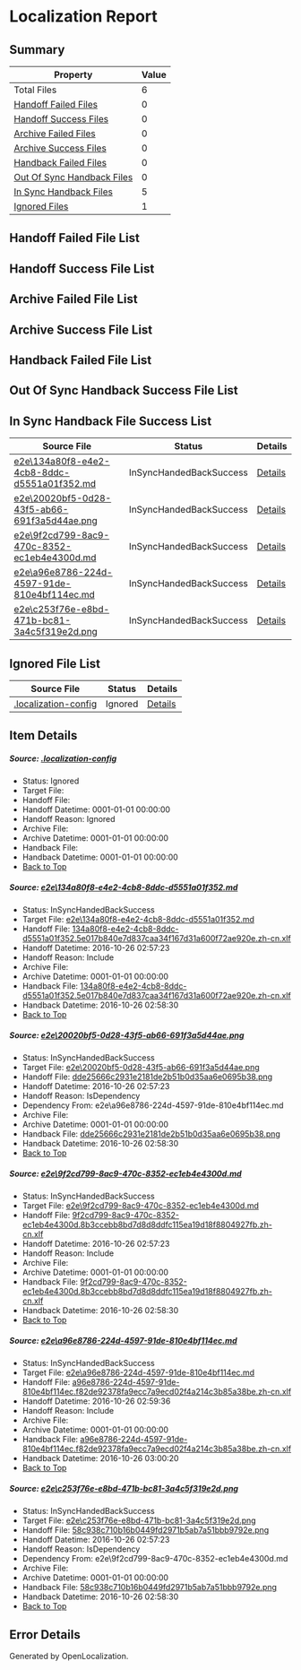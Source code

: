 # <a name='report-top'></a> Localization Report

## Summary
 Property | Value 
 -------- | ----- 
 Total Files | 6
[ Handoff Failed Files ](#handoff-failed-list)| 0
[ Handoff Success Files ](#handoff-success-list)| 0
[ Archive Failed Files ](#archive-failed-list)| 0
[ Archive Success Files ](#archive-success-list)| 0
[ Handback Failed Files ](#handback-failed-list)| 0
[ Out Of Sync Handback Files ](#outofsync-handback-success-list)| 0
[ In Sync Handback Files ](#insync-handback-success-list)| 5
[ Ignored Files ](#ignored-list)| 1

## <a name='handoff-failed-list'></a> Handoff Failed File List

## <a name='handoff-success-list'></a> Handoff Success File List

## <a name='archive-failed-list'></a> Archive Failed File List

## <a name='archive-success-list'></a> Archive Success File List

## <a name='handback-failed-list'></a> Handback Failed File List

## <a name='outofsync-handback-success-list'></a> Out Of Sync Handback Success File List

## <a name='insync-handback-success-list'></a> In Sync Handback File Success List
 Source File | Status | Details 
 ----------- | ------ | ------- 
 [e2e\134a80f8-e4e2-4cb8-8ddc-d5551a01f352.md](https://github.com/OpenLocalizationTestOrg/ol-test0/blob/7f10f9678cbc4b21a3c1dfeb0bffeff95e322e0b/e2e/134a80f8-e4e2-4cb8-8ddc-d5551a01f352.md) | InSyncHandedBackSuccess | [Details](#85ee56c00d014ad88e9d9fb094f38c26a483ceb41)
 [e2e\20020bf5-0d28-43f5-ab66-691f3a5d44ae.png](https://github.com/OpenLocalizationTestOrg/ol-test0/blob/7f10f9678cbc4b21a3c1dfeb0bffeff95e322e0b/e2e/20020bf5-0d28-43f5-ab66-691f3a5d44ae.png) | InSyncHandedBackSuccess | [Details](#dde25666c2931e2181de2b51b0d35aa6e0695b382)
 [e2e\9f2cd799-8ac9-470c-8352-ec1eb4e4300d.md](https://github.com/OpenLocalizationTestOrg/ol-test0/blob/7f10f9678cbc4b21a3c1dfeb0bffeff95e322e0b/e2e/9f2cd799-8ac9-470c-8352-ec1eb4e4300d.md) | InSyncHandedBackSuccess | [Details](#7cd8d919c7cd664d05b5fda1dc8d335ebf4d9bcc3)
 [e2e\a96e8786-224d-4597-91de-810e4bf114ec.md](https://github.com/OpenLocalizationTestOrg/ol-test0/blob/72e8bdd24dd8884eddb5324bd0990c4cb1a3393b/e2e/a96e8786-224d-4597-91de-810e4bf114ec.md) | InSyncHandedBackSuccess | [Details](#7e90ca5638d612e702b07f765541eeb5bc2fcd6a4)
 [e2e\c253f76e-e8bd-471b-bc81-3a4c5f319e2d.png](https://github.com/OpenLocalizationTestOrg/ol-test0/blob/7f10f9678cbc4b21a3c1dfeb0bffeff95e322e0b/e2e/c253f76e-e8bd-471b-bc81-3a4c5f319e2d.png) | InSyncHandedBackSuccess | [Details](#58c938c710b16b0449fd2971b5ab7a51bbb9792e5)

## <a name='ignored-list'></a> Ignored File List
 Source File | Status | Details 
 ----------- | ------ | ------- 
 [.localization-config](https://github.com/OpenLocalizationTestOrg/ol-test0/blob/72e8bdd24dd8884eddb5324bd0990c4cb1a3393b/.localization-config) | Ignored | [Details](#c268a05ecaa7ec85942ed632c29928ee5bd6da8d0)

## Item Details
##### <a name='c268a05ecaa7ec85942ed632c29928ee5bd6da8d0'></a> Source: [.localization-config](https://github.com/OpenLocalizationTestOrg/ol-test0/blob/72e8bdd24dd8884eddb5324bd0990c4cb1a3393b/.localization-config)
* Status: Ignored
* Target File: 
* Handoff File: 
* Handoff Datetime: 0001-01-01 00:00:00
* Handoff Reason: Ignored
* Archive File: 
* Archive Datetime: 0001-01-01 00:00:00
* Handback File: 
* Handback Datetime: 0001-01-01 00:00:00
* [Back to Top](#report-top)

##### <a name='85ee56c00d014ad88e9d9fb094f38c26a483ceb41'></a> Source: [e2e\134a80f8-e4e2-4cb8-8ddc-d5551a01f352.md](https://github.com/OpenLocalizationTestOrg/ol-test0/blob/7f10f9678cbc4b21a3c1dfeb0bffeff95e322e0b/e2e/134a80f8-e4e2-4cb8-8ddc-d5551a01f352.md)
* Status: InSyncHandedBackSuccess
* Target File: [e2e\134a80f8-e4e2-4cb8-8ddc-d5551a01f352.md](https://github.com/OpenLocalizationTestOrg/ol-test0-zhcn/blob/e16d22b666b0ee985831ca93fd6a66f5cb81efce/e2e/134a80f8-e4e2-4cb8-8ddc-d5551a01f352.md)
* Handoff File: [134a80f8-e4e2-4cb8-8ddc-d5551a01f352.5e017b840e7d837caa34f167d31a600f72ae920e.zh-cn.xlf](https://github.com/OpenLocalizationTestOrg/ol-test0-handoff/blob/81bcc8c32e86850d56787ff4cf5c6bdb72a64bad/ol-handoff/OpenLocalizationTestOrg/ol-test0-zhcn/shujia/ht/134a80f8-e4e2-4cb8-8ddc-d5551a01f352.5e017b840e7d837caa34f167d31a600f72ae920e.zh-cn.xlf)
* Handoff Datetime: 2016-10-26 02:57:23
* Handoff Reason: Include
* Archive File: 
* Archive Datetime: 0001-01-01 00:00:00
* Handback File: [134a80f8-e4e2-4cb8-8ddc-d5551a01f352.5e017b840e7d837caa34f167d31a600f72ae920e.zh-cn.xlf](https://github.com/OpenLocalizationTestOrg/ol-test0-handback/blob/749bf30fb2e691c5f5fcf1702d6e903e248d6108/ol-handback/OpenLocalizationTestOrg/ol-test0-zhcn/shujia/ht/134a80f8-e4e2-4cb8-8ddc-d5551a01f352.5e017b840e7d837caa34f167d31a600f72ae920e.zh-cn.xlf)
* Handback Datetime: 2016-10-26 02:58:30
* [Back to Top](#report-top)

##### <a name='dde25666c2931e2181de2b51b0d35aa6e0695b382'></a> Source: [e2e\20020bf5-0d28-43f5-ab66-691f3a5d44ae.png](https://github.com/OpenLocalizationTestOrg/ol-test0/blob/7f10f9678cbc4b21a3c1dfeb0bffeff95e322e0b/e2e/20020bf5-0d28-43f5-ab66-691f3a5d44ae.png)
* Status: InSyncHandedBackSuccess
* Target File: [e2e\20020bf5-0d28-43f5-ab66-691f3a5d44ae.png](https://github.com/OpenLocalizationTestOrg/ol-test0-zhcn/blob/e16d22b666b0ee985831ca93fd6a66f5cb81efce/e2e/20020bf5-0d28-43f5-ab66-691f3a5d44ae.png)
* Handoff File: [dde25666c2931e2181de2b51b0d35aa6e0695b38.png](https://github.com/OpenLocalizationTestOrg/ol-test0-handoff/blob/81bcc8c32e86850d56787ff4cf5c6bdb72a64bad/ol-handoff/OpenLocalizationTestOrg/ol-test0-zhcn/shujia/ht/dde25666c2931e2181de2b51b0d35aa6e0695b38.png)
* Handoff Datetime: 2016-10-26 02:57:23
* Handoff Reason: IsDependency
* Dependency From: e2e\a96e8786-224d-4597-91de-810e4bf114ec.md
* Archive File: 
* Archive Datetime: 0001-01-01 00:00:00
* Handback File: [dde25666c2931e2181de2b51b0d35aa6e0695b38.png](https://github.com/OpenLocalizationTestOrg/ol-test0-handback/blob/749bf30fb2e691c5f5fcf1702d6e903e248d6108/ol-handback/OpenLocalizationTestOrg/ol-test0-zhcn/shujia/ht/dde25666c2931e2181de2b51b0d35aa6e0695b38.png)
* Handback Datetime: 2016-10-26 02:58:30
* [Back to Top](#report-top)

##### <a name='7cd8d919c7cd664d05b5fda1dc8d335ebf4d9bcc3'></a> Source: [e2e\9f2cd799-8ac9-470c-8352-ec1eb4e4300d.md](https://github.com/OpenLocalizationTestOrg/ol-test0/blob/7f10f9678cbc4b21a3c1dfeb0bffeff95e322e0b/e2e/9f2cd799-8ac9-470c-8352-ec1eb4e4300d.md)
* Status: InSyncHandedBackSuccess
* Target File: [e2e\9f2cd799-8ac9-470c-8352-ec1eb4e4300d.md](https://github.com/OpenLocalizationTestOrg/ol-test0-zhcn/blob/e16d22b666b0ee985831ca93fd6a66f5cb81efce/e2e/9f2cd799-8ac9-470c-8352-ec1eb4e4300d.md)
* Handoff File: [9f2cd799-8ac9-470c-8352-ec1eb4e4300d.8b3ccebb8bd7d8d8ddfc115ea19d18f8804927fb.zh-cn.xlf](https://github.com/OpenLocalizationTestOrg/ol-test0-handoff/blob/81bcc8c32e86850d56787ff4cf5c6bdb72a64bad/ol-handoff/OpenLocalizationTestOrg/ol-test0-zhcn/shujia/ht/9f2cd799-8ac9-470c-8352-ec1eb4e4300d.8b3ccebb8bd7d8d8ddfc115ea19d18f8804927fb.zh-cn.xlf)
* Handoff Datetime: 2016-10-26 02:57:23
* Handoff Reason: Include
* Archive File: 
* Archive Datetime: 0001-01-01 00:00:00
* Handback File: [9f2cd799-8ac9-470c-8352-ec1eb4e4300d.8b3ccebb8bd7d8d8ddfc115ea19d18f8804927fb.zh-cn.xlf](https://github.com/OpenLocalizationTestOrg/ol-test0-handback/blob/749bf30fb2e691c5f5fcf1702d6e903e248d6108/ol-handback/OpenLocalizationTestOrg/ol-test0-zhcn/shujia/ht/9f2cd799-8ac9-470c-8352-ec1eb4e4300d.8b3ccebb8bd7d8d8ddfc115ea19d18f8804927fb.zh-cn.xlf)
* Handback Datetime: 2016-10-26 02:58:30
* [Back to Top](#report-top)

##### <a name='7e90ca5638d612e702b07f765541eeb5bc2fcd6a4'></a> Source: [e2e\a96e8786-224d-4597-91de-810e4bf114ec.md](https://github.com/OpenLocalizationTestOrg/ol-test0/blob/72e8bdd24dd8884eddb5324bd0990c4cb1a3393b/e2e/a96e8786-224d-4597-91de-810e4bf114ec.md)
* Status: InSyncHandedBackSuccess
* Target File: [e2e\a96e8786-224d-4597-91de-810e4bf114ec.md](https://github.com/OpenLocalizationTestOrg/ol-test0-zhcn/blob/1e28fca9341a5b9f4a9cdb40a7a832ecb2c18a75/e2e/a96e8786-224d-4597-91de-810e4bf114ec.md)
* Handoff File: [a96e8786-224d-4597-91de-810e4bf114ec.f82de92378fa9ecc7a9ecd02f4a214c3b85a38be.zh-cn.xlf](https://github.com/OpenLocalizationTestOrg/ol-test0-handoff/blob/a80dbc82e649aa368c58d16f83fa7e68e81d22e6/ol-handoff/OpenLocalizationTestOrg/ol-test0-zhcn/shujia/ht/a96e8786-224d-4597-91de-810e4bf114ec.f82de92378fa9ecc7a9ecd02f4a214c3b85a38be.zh-cn.xlf)
* Handoff Datetime: 2016-10-26 02:59:36
* Handoff Reason: Include
* Archive File: 
* Archive Datetime: 0001-01-01 00:00:00
* Handback File: [a96e8786-224d-4597-91de-810e4bf114ec.f82de92378fa9ecc7a9ecd02f4a214c3b85a38be.zh-cn.xlf](https://github.com/OpenLocalizationTestOrg/ol-test0-handback/blob/da3321c6547c2f7bcb7b6ead72bc471f2a9b2924/ol-handback/OpenLocalizationTestOrg/ol-test0-zhcn/shujia/ht/a96e8786-224d-4597-91de-810e4bf114ec.f82de92378fa9ecc7a9ecd02f4a214c3b85a38be.zh-cn.xlf)
* Handback Datetime: 2016-10-26 03:00:20
* [Back to Top](#report-top)

##### <a name='58c938c710b16b0449fd2971b5ab7a51bbb9792e5'></a> Source: [e2e\c253f76e-e8bd-471b-bc81-3a4c5f319e2d.png](https://github.com/OpenLocalizationTestOrg/ol-test0/blob/7f10f9678cbc4b21a3c1dfeb0bffeff95e322e0b/e2e/c253f76e-e8bd-471b-bc81-3a4c5f319e2d.png)
* Status: InSyncHandedBackSuccess
* Target File: [e2e\c253f76e-e8bd-471b-bc81-3a4c5f319e2d.png](https://github.com/OpenLocalizationTestOrg/ol-test0-zhcn/blob/e16d22b666b0ee985831ca93fd6a66f5cb81efce/e2e/c253f76e-e8bd-471b-bc81-3a4c5f319e2d.png)
* Handoff File: [58c938c710b16b0449fd2971b5ab7a51bbb9792e.png](https://github.com/OpenLocalizationTestOrg/ol-test0-handoff/blob/81bcc8c32e86850d56787ff4cf5c6bdb72a64bad/ol-handoff/OpenLocalizationTestOrg/ol-test0-zhcn/shujia/ht/58c938c710b16b0449fd2971b5ab7a51bbb9792e.png)
* Handoff Datetime: 2016-10-26 02:57:23
* Handoff Reason: IsDependency
* Dependency From: e2e\9f2cd799-8ac9-470c-8352-ec1eb4e4300d.md
* Archive File: 
* Archive Datetime: 0001-01-01 00:00:00
* Handback File: [58c938c710b16b0449fd2971b5ab7a51bbb9792e.png](https://github.com/OpenLocalizationTestOrg/ol-test0-handback/blob/749bf30fb2e691c5f5fcf1702d6e903e248d6108/ol-handback/OpenLocalizationTestOrg/ol-test0-zhcn/shujia/ht/58c938c710b16b0449fd2971b5ab7a51bbb9792e.png)
* Handback Datetime: 2016-10-26 02:58:30
* [Back to Top](#report-top)


## Error Details

Generated by OpenLocalization.
